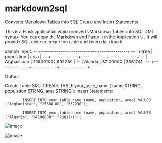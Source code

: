 # markdown2sql
Converts Markdown Tables into SQL Create and Insert Statements

This is a Flask application which converts Markdown Tables into SQL DML syntax. You can copy the Markdown and Paste it in the Application UI, it will provide SQL code to create the table and insert data into it.

sample input:
-- +--------------+-------------+--------------+
-- | name         | population  | area         |
-- +--------------+-------------+--------------+
-- | Afghanistan  | 25500100    | 652230       |
-- | Algeria      | 37100000    | 2381741      |
-- +--------------+-------------+--------------+

Output:


Create Table SQL:
CREATE TABLE your_table_name (
    name STRING,
    population STRING,
    area STRING
);
Insert Statements:
        
            INSERT INTO your_table_name (name, population, area) VALUES ("Afghanistan", "25500100", "652230");
        
            INSERT INTO your_table_name (name, population, area) VALUES ("Algeria", "37100000", "2381741");





![image](https://github.com/nchikhalkar/markdown2sql/assets/98278612/9453ff60-f5bb-4353-b299-924edf849f49)


![image](https://github.com/nchikhalkar/markdown2sql/assets/98278612/a175b363-e267-4fea-b1a5-f39284741831)

